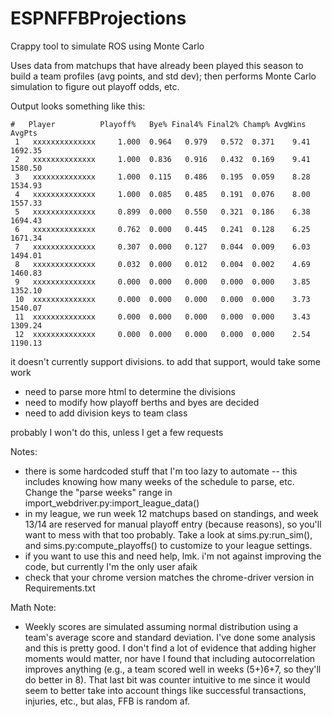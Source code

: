 # ESPNFFBProjections
Crappy tool to simulate ROS using Monte Carlo

Uses data from matchups that have already been played this season to build a team profiles (avg points, and std dev);
then performs Monte Carlo simulation to figure out playoff odds, etc.

Output looks something like this:

```
#   Player          Playoff%   Bye% Final4% Final2% Champ% AvgWins  AvgPts
 1   xxxxxxxxxxxxxx     1.000  0.964   0.979   0.572  0.371    9.41 1692.35
 2   xxxxxxxxxxxxxx     1.000  0.836   0.916   0.432  0.169    9.41 1580.50
 3   xxxxxxxxxxxxxx     1.000  0.115   0.486   0.195  0.059    8.28 1534.93
 4   xxxxxxxxxxxxxx     1.000  0.085   0.485   0.191  0.076    8.00 1557.33
 5   xxxxxxxxxxxxxx     0.899  0.000   0.550   0.321  0.186    6.38 1694.43
 6   xxxxxxxxxxxxxx     0.762  0.000   0.445   0.241  0.128    6.25 1671.34
 7   xxxxxxxxxxxxxx     0.307  0.000   0.127   0.044  0.009    6.03 1494.01
 8   xxxxxxxxxxxxxx     0.032  0.000   0.012   0.004  0.002    4.69 1460.83
 9   xxxxxxxxxxxxxx     0.000  0.000   0.000   0.000  0.000    3.85 1352.10
 10  xxxxxxxxxxxxxx     0.000  0.000   0.000   0.000  0.000    3.73 1540.07
 11  xxxxxxxxxxxxxx     0.000  0.000   0.000   0.000  0.000    3.43 1309.24
 12  xxxxxxxxxxxxxx     0.000  0.000   0.000   0.000  0.000    2.54 1190.13
```

it doesn't currently support divisions. to add that support, would take some work 
* need to parse more html to determine the divisions
* need to modify how playoff berths and byes are decided
* need to add division keys to team class

probably I won't do this, unless I get a few requests


Notes:
* there is some hardcoded stuff that I'm too lazy to automate -- this includes knowing how many weeks of the schedule to parse, etc. Change the "parse weeks" range in import_webdriver.py:import_league_data()
* in my league, we run week 12 matchups based on standings, and week 13/14 are reserved for manual playoff entry (because reasons), so you'll want to mess with that too probably. Take a look at sims.py:run_sim(), and sims.py:compute_playoffs() to customize to your league settings.
* if you want to use this and need help, lmk. i'm not against improving the code, but currently I'm the only user afaik
* check that your chrome version matches the chrome-driver version in Requirements.txt

Math Note:
* Weekly scores are simulated assuming normal distribution using a team's average score and standard deviation. I've done some analysis and this is pretty good. I don't find a lot of evidence that adding higher moments would matter, nor have I found that including autocorrelation improves anything (e.g., a team scored well in weeks (5+)6+7, so they'll do better in 8). That last bit was counter intuitive to me since it would seem to better take into account things like successful transactions, injuries, etc., but alas, FFB is random af.
